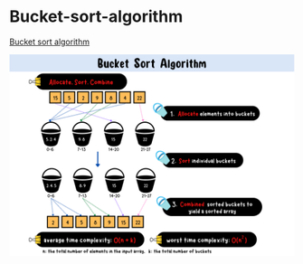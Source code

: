 # Bucket-sort-algorithm
[Bucket sort algorithm]()

![bucket-sort-summary-card](https://github.com/ClaireLee22/Bucket-sort-algorithm/blob/main/images/Bucket%20Sort%20Algorithm.png)

